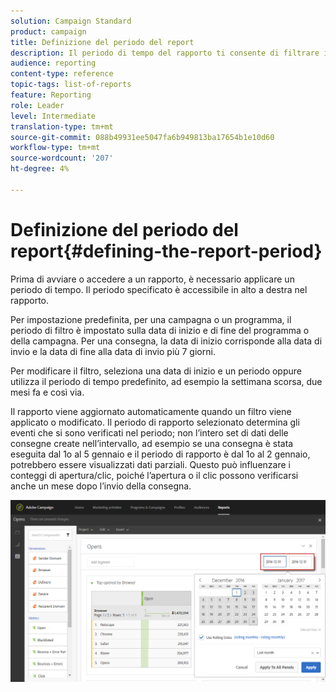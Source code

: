 ```yaml
---
solution: Campaign Standard
product: campaign
title: Definizione del periodo del report
description: Il periodo di tempo del rapporto ti consente di filtrare i dati in base alle date scelte.
audience: reporting
content-type: reference
topic-tags: list-of-reports
feature: Reporting
role: Leader
level: Intermediate
translation-type: tm+mt
source-git-commit: 088b49931ee5047fa6b949813ba17654b1e10d60
workflow-type: tm+mt
source-wordcount: '207'
ht-degree: 4%

---
```



# Definizione del periodo del report{#defining-the-report-period}

Prima di avviare o accedere a un rapporto, è necessario applicare un periodo di tempo. Il periodo specificato è accessibile in alto a destra nel rapporto.

Per impostazione predefinita, per una campagna o un programma, il periodo di filtro è impostato sulla data di inizio e di fine del programma o della campagna. Per una consegna, la data di inizio corrisponde alla data di invio e la data di fine alla data di invio più 7 giorni.

Per modificare il filtro, seleziona una data di inizio e un periodo oppure utilizza il periodo di tempo predefinito, ad esempio la settimana scorsa, due mesi fa e così via.

Il rapporto viene aggiornato automaticamente quando un filtro viene applicato o modificato. Il periodo di rapporto selezionato determina gli eventi che si sono verificati nel periodo; non l’intero set di dati delle consegne create nell’intervallo, ad esempio se una consegna è stata eseguita dal 1o al 5 gennaio e il periodo di rapporto è dal 1o al 2 gennaio, potrebbero essere visualizzati dati parziali. Questo può influenzare i conteggi di apertura/clic, poiché l’apertura o il clic possono verificarsi anche un mese dopo l’invio della consegna.

![](assets/campaign_reports_5.png)
